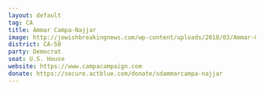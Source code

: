 ```yaml
---
layout: default
tag: CA
title: Ammar Campa-Najjar
image: http://jewishbreakingnews.com/wp-content/uploads/2018/03/Ammar-Campa-Najjar-696x459.png
district: CA-50
party: Democrat
seat: U.S. House 
website: https://www.campacampaign.com
donate: https://secure.actblue.com/donate/sdammarcampa-najjar
---
```

